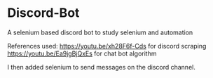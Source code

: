 # Discord-Bot
A selenium based discord bot to study selenium and automation

References used: 
  https://youtu.be/xh28F6f-Cds   for discord scraping
  https://youtu.be/Ea9jgBjQxEs   for chat bot algorithm

I then added selenium to send messages on the discord channel.
